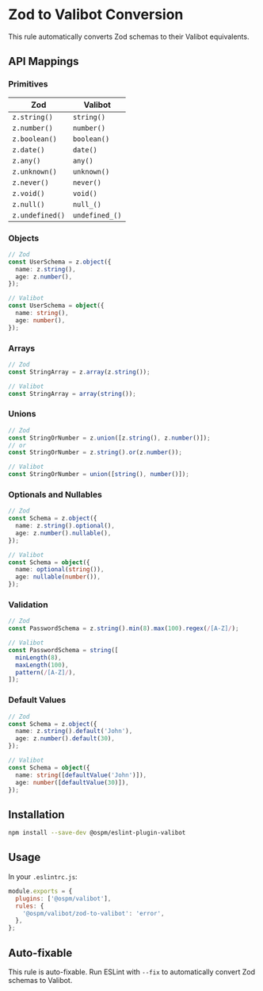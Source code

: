 # Zod to Valibot Conversion

This rule automatically converts Zod schemas to their Valibot equivalents.

## API Mappings

### Primitives

| Zod | Valibot |
|-----|---------|
| `z.string()` | `string()` |
| `z.number()` | `number()` |
| `z.boolean()` | `boolean()` |
| `z.date()` | `date()` |
| `z.any()` | `any()` |
| `z.unknown()` | `unknown()` |
| `z.never()` | `never()` |
| `z.void()` | `void()` |
| `z.null()` | `null_()` |
| `z.undefined()` | `undefined_()` |

### Objects

```typescript
// Zod
const UserSchema = z.object({
  name: z.string(),
  age: z.number(),
});

// Valibot
const UserSchema = object({
  name: string(),
  age: number(),
});
```

### Arrays

```typescript
// Zod
const StringArray = z.array(z.string());

// Valibot
const StringArray = array(string());
```

### Unions

```typescript
// Zod
const StringOrNumber = z.union([z.string(), z.number()]);
// or
const StringOrNumber = z.string().or(z.number());

// Valibot
const StringOrNumber = union([string(), number()]);
```

### Optionals and Nullables

```typescript
// Zod
const Schema = z.object({
  name: z.string().optional(),
  age: z.number().nullable(),
});

// Valibot
const Schema = object({
  name: optional(string()),
  age: nullable(number()),
});
```

### Validation

```typescript
// Zod
const PasswordSchema = z.string().min(8).max(100).regex(/[A-Z]/);

// Valibot
const PasswordSchema = string([
  minLength(8),
  maxLength(100),
  pattern(/[A-Z]/),
]);
```

### Default Values

```typescript
// Zod
const Schema = z.object({
  name: z.string().default('John'),
  age: z.number().default(30),
});

// Valibot
const Schema = object({
  name: string([defaultValue('John')]),
  age: number([defaultValue(30)]),
});
```

## Installation

```bash
npm install --save-dev @ospm/eslint-plugin-valibot
```

## Usage

In your `.eslintrc.js`:

```javascript
module.exports = {
  plugins: ['@ospm/valibot'],
  rules: {
    '@ospm/valibot/zod-to-valibot': 'error',
  },
};
```

## Auto-fixable

This rule is auto-fixable. Run ESLint with `--fix` to automatically convert Zod schemas to Valibot.
